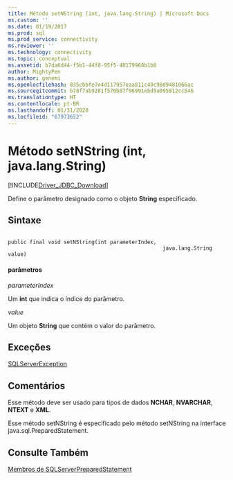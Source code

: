 ```yaml
---
title: Método setNString (int, java.lang.String) | Microsoft Docs
ms.custom: ''
ms.date: 01/19/2017
ms.prod: sql
ms.prod_service: connectivity
ms.reviewer: ''
ms.technology: connectivity
ms.topic: conceptual
ms.assetid: b7da6d44-f5b1-44f8-95f5-40179968b1b0
author: MightyPen
ms.author: genemi
ms.openlocfilehash: 835cbbfe7e4d117957eaa811c40c98d9481066ac
ms.sourcegitcommit: b78f7ab9281f570b87f96991ebd9a095812cc546
ms.translationtype: HT
ms.contentlocale: pt-BR
ms.lasthandoff: 01/31/2020
ms.locfileid: "67973652"
---
```

# <a name="setnstring-method-int-javalangstring"></a>Método setNString (int, java.lang.String)
[!INCLUDE[Driver_JDBC_Download](../../../includes/driver_jdbc_download.md)]

  Define o parâmetro designado como o objeto **String** especificado.  
  
## <a name="syntax"></a>Sintaxe  
  
```  
  
public final void setNString(int parameterIndex,  
                                                  java.lang.String value)  
```  
  
#### <a name="parameters"></a>parâmetros  
 *parameterIndex*  
  
 Um **int** que indica o índice do parâmetro.  
  
 *value*  
  
 Um objeto **String** que contém o valor do parâmetro.  
  
## <a name="exceptions"></a>Exceções  
 [SQLServerException](../../../connect/jdbc/reference/sqlserverexception-class.md)  
  
## <a name="remarks"></a>Comentários  
 Esse método deve ser usado para tipos de dados **NCHAR**, **NVARCHAR**, **NTEXT** e **XML**.  
  
 Esse método setNString é especificado pelo método setNString na interface java.sql.PreparedStatement.  
  
## <a name="see-also"></a>Consulte Também  
 [Membros de SQLServerPreparedStatement](../../../connect/jdbc/reference/sqlserverpreparedstatement-members.md)  
  
  
